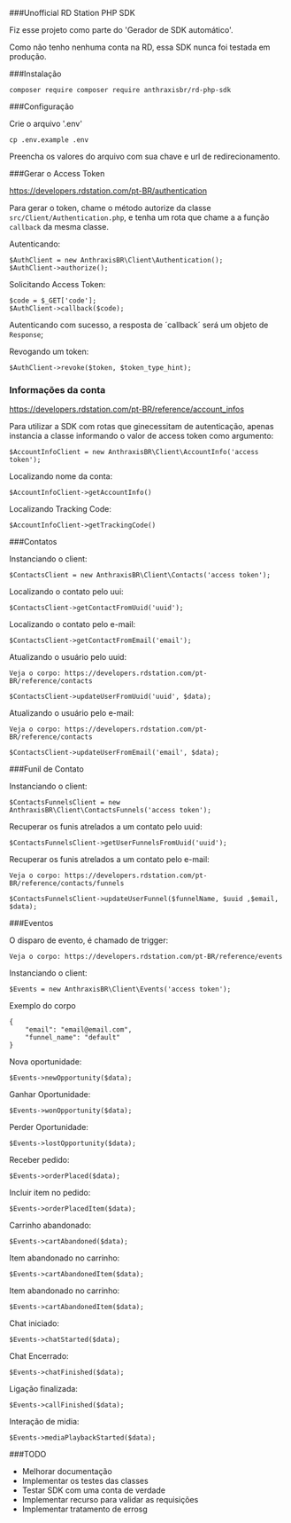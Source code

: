 ###Unofficial RD Station PHP SDK


Fiz esse projeto como parte do 'Gerador de SDK automático'.

Como não tenho nenhuma conta na RD, essa SDK nunca foi testada em produção.

###Instalação

    composer require composer require anthraxisbr/rd-php-sdk

###Configuração

Crie o arquivo '.env'

    cp .env.example .env
    
Preencha os valores do arquivo com sua chave e url de redirecionamento.

###Gerar o Access Token

https://developers.rdstation.com/pt-BR/authentication

Para gerar o token, chame o método autorize da classe `src/Client/Authentication.php`, e tenha um rota que chame a a função `callback` da mesma classe.

Autenticando:
    
    $AuthClient = new AnthraxisBR\Client\Authentication();
    $AuthClient->authorize();

Solicitando Access Token:

    $code = $_GET['code'];
    $AuthClient->callback($code);
  
Autenticando com sucesso, a resposta de ´callback´ será um objeto de `Response`;

Revogando um token:


    $AuthClient->revoke($token, $token_type_hint);

    
### Informações da conta

https://developers.rdstation.com/pt-BR/reference/account_infos

Para utilizar a SDK com rotas que ginecessitam de autenticação, apenas instancia a classe informando o valor de access token como argumento:

    $AccountInfoClient = new AnthraxisBR\Client\AccountInfo('access token');

Localizando nome da conta:

    $AccountInfoClient->getAccountInfo()
    
Localizando Tracking Code:

    $AccountInfoClient->getTrackingCode()


###Contatos

Instanciando o client:

    
    $ContactsClient = new AnthraxisBR\Client\Contacts('access token');

Localizando o contato pelo uui:

    $ContactsClient->getContactFromUuid('uuid');
    
Localizando o contato pelo e-mail:

    $ContactsClient->getContactFromEmail('email');
    
    
Atualizando o usuário pelo uuid:
    
    Veja o corpo: https://developers.rdstation.com/pt-BR/reference/contacts
    
    $ContactsClient->updateUserFromUuid('uuid', $data);

Atualizando o usuário pelo e-mail:

    Veja o corpo: https://developers.rdstation.com/pt-BR/reference/contacts
    
    $ContactsClient->updateUserFromEmail('email', $data);

###Funil de Contato

Instanciando o client:
    
    $ContactsFunnelsClient = new AnthraxisBR\Client\ContactsFunnels('access token');

Recuperar os funis atrelados a um contato pelo uuid:

    $ContactsFunnelsClient->getUserFunnelsFromUuid('uuid');


Recuperar os funis atrelados a um contato pelo e-mail:
    
    Veja o corpo: https://developers.rdstation.com/pt-BR/reference/contacts/funnels

    $ContactsFunnelsClient->updateUserFunnel($funnelName, $uuid ,$email, $data);

###Eventos

O disparo de evento, é chamado de trigger:

    Veja o corpo: https://developers.rdstation.com/pt-BR/reference/events
    
Instanciando o client:
    
    $Events = new AnthraxisBR\Client\Events('access token');

Exemplo do corpo
    
    {
        "email": "email@email.com",
        "funnel_name": "default"
    }
    

Nova oportunidade:
    
    $Events->newOpportunity($data);
       
Ganhar Oportunidade:
    
    $Events->wonOpportunity($data);
    
Perder Oportunidade:
    
    $Events->lostOpportunity($data);
      
Receber pedido:
    
    $Events->orderPlaced($data);
      
Incluir item no pedido:
    
    $Events->orderPlacedItem($data);
      
      
Carrinho abandonado:
    
    $Events->cartAbandoned($data);
      
    
Item abandonado no carrinho:
    
    $Events->cartAbandonedItem($data);
    
Item abandonado no carrinho:
    
    $Events->cartAbandonedItem($data);

Chat iniciado:

    $Events->chatStarted($data);

Chat Encerrado:

    $Events->chatFinished($data);

Ligação finalizada:

    $Events->callFinished($data);

Interação de midia:

    
    $Events->mediaPlaybackStarted($data);



###TODO

 - Melhorar documentação
 - Implementar os testes das classes
 - Testar SDK com uma conta de verdade
 - Implementar recurso para validar as requisições
 - Implementar tratamento de errosg